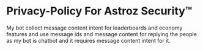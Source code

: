 # Privacy-Policy For Astroz Security™

My bot collect message content intent for leaderboards and economy features and use message ids and message content for replying the people as my bot is chatbot and it requires message content intent for it.
